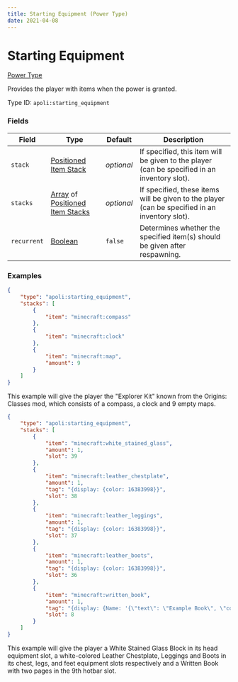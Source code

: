 ```yaml
---
title: Starting Equipment (Power Type)
date: 2021-04-08
---
```


# Starting Equipment

[Power Type](../power_types.md)

Provides the player with items when the power is granted.

Type ID: `apoli:starting_equipment`

### Fields

Field  | Type | Default | Description
-------|------|---------|------------
`stack` | [Positioned Item Stack](../data_types/positioned_item_stack.md) | _optional_ | If specified, this item will be given to the player (can be specified in an inventory slot).
`stacks` | [Array](../data_types/array.md) of [Positioned Item Stacks](../data_types/positioned_item_stack.md) | _optional_ | If specified, these items will be given to the player (can be specified in an inventory slot).
`recurrent` | [Boolean](../data_types/boolean.md) | `false` | Determines whether the specified item(s) should be given after respawning.

### Examples

```json
{
	"type": "apoli:starting_equipment",
	"stacks": [
		{
			"item": "minecraft:compass"
		},
		{
			"item": "minecraft:clock"
		},
		{
			"item": "minecraft:map",
			"amount": 9
		}
	]
}
```

This example will give the player the "Explorer Kit" known from the Origins: Classes mod, which consists of a compass, a clock and 9 empty maps.
<br>

```json
{
	"type": "apoli:starting_equipment",
	"stacks": [
		{
			"item": "minecraft:white_stained_glass",
			"amount": 1,
			"slot": 39
		},
		{
			"item": "minecraft:leather_chestplate",
			"amount": 1,
			"tag": "{display: {color: 16383998}}",
			"slot": 38
		},
		{
			"item": "minecraft:leather_leggings",
			"amount": 1,
			"tag": "{display: {color: 16383998}}",
			"slot": 37
		},
		{
			"item": "minecraft:leather_boots",
			"amount": 1,
			"tag": "{display: {color: 16383998}}",
			"slot": 36
		},
		{
			"item": "minecraft:written_book",
			"amount": 1,
			"tag": "{display: {Name: '{\"text\": \"Example Book\", \"color\": \"light_purple\", \"italic\": false}'}, title: \"Example Book\", author: \"eggohito\", pages: ['{\"text\": \"This is page one.\"}', '{\"text\": \"This is page two, the last page.\"}']}",
			"slot": 8
		}
	]
}
```

This example will give the player a White Stained Glass Block in its head equipment slot, a white-colored Leather Chestplate, Leggings and Boots in its chest, legs, and feet equipment slots respectively and a Written Book with two pages in the 9th hotbar slot.
